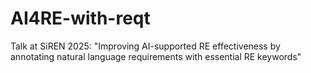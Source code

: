 # AI4RE-with-reqt
Talk at SiREN 2025: "Improving AI-supported RE effectiveness by annotating natural language requirements with essential RE keywords"
